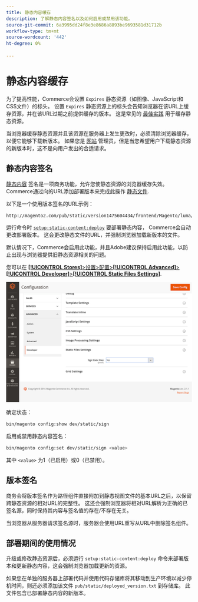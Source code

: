 ```yaml
---
title: 静态内容缓存
description: 了解静态内容签名以及如何启用或禁用该功能。
source-git-commit: 6a3995dd24f8e3e8686a8893be9693581d31712b
workflow-type: tm+mt
source-wordcount: '442'
ht-degree: 0%

---
```


# 静态内容缓存

为了提高性能，Commerce会设置 `Expires` 静态资源（如图像、JavaScript和CSS文件）的标头。
设置 `Expires` 静态资源上的标头会告知浏览器在该URL上缓存资源，并在该URL过期之前提供缓存的版本。
这是常见的 [最佳实践](https://developer.yahoo.com/performance/rules.html#expires=) 用于缓存静态资源。

当浏览器缓存静态资源并且该资源在服务器上发生更改时，必须清除浏览器缓存，以便它能够下载新版本。
如果您是 [网站](https://glossary.magento.com/website) 管理员，但是当您希望用户下载静态资源的新版本时，这不是向用户发出的合适请求。

## 静态内容签名

[静态内容](https://glossary.magento.com/static-content) 签名是一项商务功能，允许您使静态资源的浏览器缓存失效。
Commerce通过向的URL添加部署版本来完成此操作 [静态文件](https://glossary.magento.com/static-files).

以下是一个使用版本签名的URL示例：

```terminal
http://magento2.com/pub/static/version1475604434/frontend/Magento/luma/en_US/images/logo.svg
```

运行命令时 [`setup:static-content:deploy`](../cli/static-view-file-deployment.md) 要部署静态内容， Commerce会自动更改部署版本。
这会更改静态文件的URL，并强制浏览器加载新版本的文件。

默认情况下，Commerce会启用此功能，并且Adobe建议保持启用此功能，以防止出现与浏览器提供旧静态资源相关的问题。

您可以在 [**[!UICONTROL Stores]**>设置>配置>**[!UICONTROL Advanced]**>**[!UICONTROL Developer]**>**[!UICONTROL Static Files Settings]**](https://docs.magento.com/user-guide/system/static-file-signature.html).

![静态文件设置](../../assets/configuration/static-files-settings.png)

确定状态：

```bash
bin/magento config:show dev/static/sign
```

启用或禁用静态内容签名：

```bash
bin/magento config:set dev/static/sign <value>
```

其中 `<value>` 为1（已启用）或0（已禁用）。

## 版本签名

商务会将版本签名作为路径组件直接附加到静态视图文件的基本URL之后，以保留跨静态资源的相对URL的完整性。
这还会强制浏览器将相对URL解析为正确的已签名源，同时保持其内容与签名值的存在/不存在无关。

当浏览器从服务器请求签名源时，服务器会使用URL重写从URL中删除签名组件。

## 部署期间的使用情况

升级或修改静态资源后，必须运行 `setup:static-content:deploy` 命令来部署版本和更新静态内容，这会强制浏览器加载更新的资源。

如果您在单独的服务器上部署代码并使用代码存储库将其移动到生产环境以减少停机时间，则还必须添加该文件 `pub/static/deployed_version.txt` 到存储库。
此文件包含已部署静态内容的新版本。
